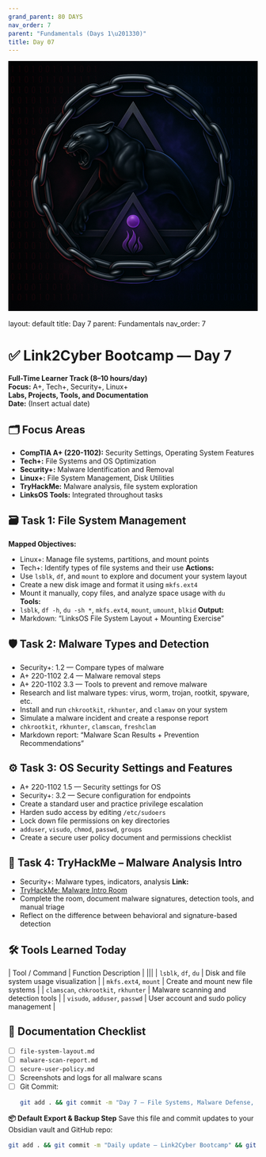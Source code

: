 ```yaml
---
grand_parent: 80 DAYS
nav_order: 7
parent: "Fundamentals (Days 1\u201330)"
title: Day 07
---
```

![Panther Icon](/assets/icons/icon-cyber-panther.png)

layout: default
title: Day 7
parent: Fundamentals
nav_order: 7

# ✅ Link2Cyber Bootcamp — Day 7
**Full-Time Learner Track (8–10 hours/day)**  
**Focus:** A+, Tech+, Security+, Linux+  
**Labs, Projects, Tools, and Documentation**  
**Date:** (Insert actual date)
## 🗂️ Focus Areas
- **CompTIA A+ (220-1102):** Security Settings, Operating System Features  
- **Tech+:** File Systems and OS Optimization  
- **Security+:** Malware Identification and Removal  
- **Linux+:** File System Management, Disk Utilities  
- **TryHackMe:** Malware analysis, file system exploration  
- **LinksOS Tools:** Integrated throughout tasks
## 🗃️ Task 1: File System Management
**Mapped Objectives:**  
- Linux+: Manage file systems, partitions, and mount points  
- Tech+: Identify types of file systems and their use
**Actions:**  
- Use `lsblk`, `df`, and `mount` to explore and document your system layout  
- Create a new disk image and format it using `mkfs.ext4`  
- Mount it manually, copy files, and analyze space usage with `du`  
**Tools:**  
- `lsblk`, `df -h`, `du -sh *`, `mkfs.ext4`, `mount`, `umount`, `blkid`
**Output:**  
- Markdown: “LinksOS File System Layout + Mounting Exercise”
## 🛡️ Task 2: Malware Types and Detection
- Security+: 1.2 — Compare types of malware  
- A+ 220-1102 2.4 — Malware removal steps  
- A+ 220-1102 3.3 — Tools to prevent and remove malware
- Research and list malware types: virus, worm, trojan, rootkit, spyware, etc.  
- Install and run `chkrootkit`, `rkhunter`, and `clamav` on your system  
- Simulate a malware incident and create a response report  
- `chkrootkit`, `rkhunter`, `clamscan`, `freshclam`
- Markdown report: “Malware Scan Results + Prevention Recommendations”
## ⚙️ Task 3: OS Security Settings and Features
- A+ 220-1102 1.5 — Security settings for OS  
- Security+: 3.2 — Secure configuration for endpoints
- Create a standard user and practice privilege escalation  
- Harden sudo access by editing `/etc/sudoers`  
- Lock down file permissions on key directories  
- `adduser`, `visudo`, `chmod`, `passwd`, `groups`
- Create a secure user policy document and permissions checklist
## 🧪 Task 4: TryHackMe – Malware Analysis Intro
- Security+: Malware types, indicators, analysis
**Link:**  
- [TryHackMe: Malware Intro Room](https://tryhackme.com/room/malwareintro)
- Complete the room, document malware signatures, detection tools, and manual triage  
- Reflect on the difference between behavioral and signature-based detection
## 🛠️ Tools Learned Today
| Tool / Command         | Function Description                           |
|||
| `lsblk`, `df`, `du`    | Disk and file system usage visualization       |
| `mkfs.ext4`, `mount`   | Create and mount new file systems              |
| `clamscan`, `chkrootkit`, `rkhunter` | Malware scanning and detection tools |
| `visudo`, `adduser`, `passwd` | User account and sudo policy management |
## 📁 Documentation Checklist
- [ ] `file-system-layout.md`  
- [ ] `malware-scan-report.md`  
- [ ] `secure-user-policy.md`  
- [ ] Screenshots and logs for all malware scans  
- [ ] Git Commit:
  ```bash
  git add . && git commit -m "Day 7 – File Systems, Malware Defense, and OS Security" && git push origin main
  ```
**📦 Default Export & Backup Step**
Save this file and commit updates to your Obsidian vault and GitHub repo:
```bash
git add . && git commit -m "Daily update – Link2Cyber Bootcamp" && git push origin main
```
